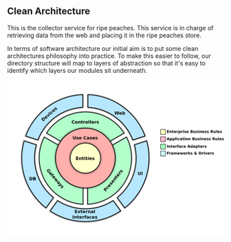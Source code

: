 ## Clean Architecture

This is the collector service for ripe peaches. This service is in charge of retrieving data from the web and placing it in the ripe peaches store. 

In terms of software architecture our initial aim is to put some clean architectures philosophy into 
practice. To make this easier to follow, our directory structure will map to 
layers of abstraction so that it's easy to identify which layers our modules sit underneath.  

![Clean Architecture](../../images/clean_architecture.png)
